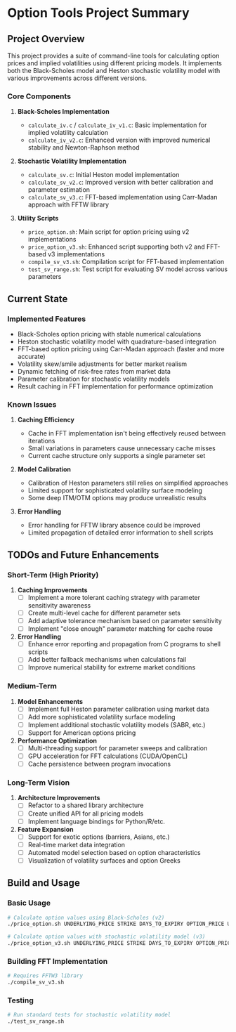 # Option Tools Project Summary

## Project Overview

This project provides a suite of command-line tools for calculating option prices and implied volatilities using different pricing models. It implements both the Black-Scholes model and Heston stochastic volatility model with various improvements across different versions.

### Core Components

1. **Black-Scholes Implementation**
   - `calculate_iv.c` / `calculate_iv_v1.c`: Basic implementation for implied volatility calculation
   - `calculate_iv_v2.c`: Enhanced version with improved numerical stability and Newton-Raphson method

2. **Stochastic Volatility Implementation**
   - `calculate_sv.c`: Initial Heston model implementation
   - `calculate_sv_v2.c`: Improved version with better calibration and parameter estimation
   - `calculate_sv_v3.c`: FFT-based implementation using Carr-Madan approach with FFTW library

3. **Utility Scripts**
   - `price_option.sh`: Main script for option pricing using v2 implementations
   - `price_option_v3.sh`: Enhanced script supporting both v2 and FFT-based v3 implementations
   - `compile_sv_v3.sh`: Compilation script for FFT-based implementation
   - `test_sv_range.sh`: Test script for evaluating SV model across various parameters

## Current State

### Implemented Features

- Black-Scholes option pricing with stable numerical calculations
- Heston stochastic volatility model with quadrature-based integration
- FFT-based option pricing using Carr-Madan approach (faster and more accurate)
- Volatility skew/smile adjustments for better market realism
- Dynamic fetching of risk-free rates from market data
- Parameter calibration for stochastic volatility models
- Result caching in FFT implementation for performance optimization

### Known Issues

1. **Caching Efficiency**
   - Cache in FFT implementation isn't being effectively reused between iterations
   - Small variations in parameters cause unnecessary cache misses
   - Current cache structure only supports a single parameter set

2. **Model Calibration**
   - Calibration of Heston parameters still relies on simplified approaches
   - Limited support for sophisticated volatility surface modeling
   - Some deep ITM/OTM options may produce unrealistic results

3. **Error Handling**
   - Error handling for FFTW library absence could be improved
   - Limited propagation of detailed error information to shell scripts

## TODOs and Future Enhancements

### Short-Term (High Priority)

1. **Caching Improvements**
   - [ ] Implement a more tolerant caching strategy with parameter sensitivity awareness
   - [ ] Create multi-level cache for different parameter sets
   - [ ] Add adaptive tolerance mechanism based on parameter sensitivity
   - [ ] Implement "close enough" parameter matching for cache reuse

2. **Error Handling**
   - [ ] Enhance error reporting and propagation from C programs to shell scripts
   - [ ] Add better fallback mechanisms when calculations fail
   - [ ] Improve numerical stability for extreme market conditions

### Medium-Term

1. **Model Enhancements**
   - [ ] Implement full Heston parameter calibration using market data
   - [ ] Add more sophisticated volatility surface modeling
   - [ ] Implement additional stochastic volatility models (SABR, etc.)
   - [ ] Support for American options pricing

2. **Performance Optimization**
   - [ ] Multi-threading support for parameter sweeps and calibration
   - [ ] GPU acceleration for FFT calculations (CUDA/OpenCL)
   - [ ] Cache persistence between program invocations

### Long-Term Vision

1. **Architecture Improvements**
   - [ ] Refactor to a shared library architecture
   - [ ] Create unified API for all pricing models
   - [ ] Implement language bindings for Python/R/etc.

2. **Feature Expansion**
   - [ ] Support for exotic options (barriers, Asians, etc.)
   - [ ] Real-time market data integration
   - [ ] Automated model selection based on option characteristics
   - [ ] Visualization of volatility surfaces and option Greeks

## Build and Usage

### Basic Usage

```bash
# Calculate option values using Black-Scholes (v2)
./price_option.sh UNDERLYING_PRICE STRIKE DAYS_TO_EXPIRY OPTION_PRICE UNDERLYING_YIELD

# Calculate option values with stochastic volatility model (v3)
./price_option_v3.sh UNDERLYING_PRICE STRIKE DAYS_TO_EXPIRY OPTION_PRICE UNDERLYING_YIELD v3
```

### Building FFT Implementation

```bash
# Requires FFTW3 library
./compile_sv_v3.sh
```

### Testing

```bash
# Run standard tests for stochastic volatility model
./test_sv_range.sh
```